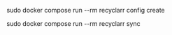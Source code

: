  sudo docker compose run --rm recyclarr config create
 
 sudo docker compose run --rm recyclarr sync
